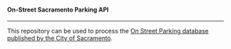 #### On-Street Sacramento Parking API
---
This repository can be used to process the [On Street Parking database published by the City of Sacramento](http://data.cityofsacramento.org/datasets/0060469c57864becb76a036d23236143_0).
